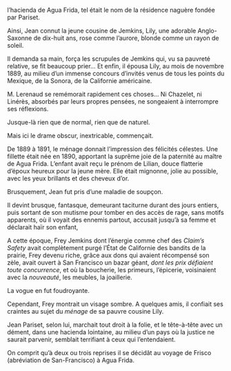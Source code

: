 l’hacienda de Agua Frida, tel était le nom de la résidence naguère fondée
par Pariset.

Ainsi, Jean connut la jeune cousine de Jemkins, Lily, une adorable Anglo-
Saxonne de dix-huit ans, rose comme l’aurore, blonde comme un rayon de soleil.

Il demanda sa main, força les scrupules de Jemkins qui, vu sa pauvreté
relative, se fit beaucoup prier… Et enfin, il épousa Lily, au mois de novembre
1889, au milieu d’un immense concours d’invités venus de tous les points du Mexique, de la Sonora, de la Californie américaine.

M. Lerenaud se remémorait rapidement ces choses… Ni Chazelet, ni Linérès,
absorbés par leurs propres pensées, ne songeaient à interrompre ses réflexions.

Jusque-là rien que de normal, rien que de naturel.

Mais ici le drame obscur, inextricable, commençait.

De 1889 à 1891, le ménage donnait l’impression des félicités célestes. Une
fillette était née en 1890, apportant la suprême joie de la paternité au maître
de Agua Frida. L’enfant avait reçu le prénom de Lilian, douce flatterie d’époux
heureux pour la jeune mère. Elle était mignonne, jolie au possible, avec les yeux brillants et des cheveux d’or.

Brusquement, Jean fut pris d’une maladie de soupçon.

Il devint brusque, fantasque, demeurant taciturne durant des jours entiers,
puis sortant de son mutisme pour tomber en des accès de rage, sans motifs
apparents, où il voyait des ennemis partout, accusait jusqu’à sa femme et
déclarait haïr son enfant,

A cette époque, Frey Jemkins dont l’énergie comme chef des _Claim’s Safety_
avait complètement purgé l’État de Californie des bandits de la prairie, Frey
devenu riche, grâce aux dons qui avaient récompensé son zèle, avait ouvert à
San Francisco un bazar géant, _dont les prix défiaient toute concurrence_,
et où la boucherie, les primeurs, l’épicerie, voisinaient avec la _nouveauté_,
les meubles, la joaillerie.

La vogue en fut foudroyante.

Cependant, Frey montrait un visage sombre. A quelques amis, il confiait ses
craintes au sujet du _ménage_ de sa pauvre cousine Lily.

Jean Pariset, selon lui, marchait tout droit à la folie, et le tête-à-tête avec un dément, dans une hacienda lointaine, au milieu d’un pays où la justice ne saurait parvenir, semblait terrifiant à ceux qui l’entendaient.

On comprit qu’à deux ou trois reprises il se décidât au voyage de Frisco
(abréviation de San-Francisco) à Agua Frida.

